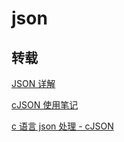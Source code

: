 # json

## 转载

[JSON 详解](https://www.cnblogs.com/mcgrady/archive/2013/06/08/3127781.html)

[cJSON 使用笔记](https://www.cnblogs.com/chineseboy/p/3959852.html)

[c 语言 json 处理 - cJSON](https://www.jianshu.com/p/0de5720147a0)
